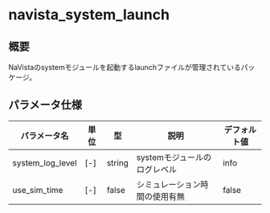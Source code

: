 # navista_system_launch

## 概要

NaVistaのsystemモジュールを起動するlaunchファイルが管理されているパッケージ。

## パラメータ仕様

| パラメータ名 | 単位 | 型 | 説明 | デフォルト値 |
| --- | --- | --- | --- | --- |
| system_log_level | [-] | string | systemモジュールのログレベル | info |
| use_sim_time | [-] | false | シミュレーション時間の使用有無 | false |
